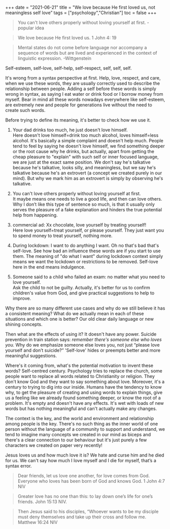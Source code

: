 +++
date = "2021-06-21"
title = "We love because He first loved us, not meaningless self love”
tags = ["psychology","Christian"]
toc = false
+++

> You can't love others properly without loving yourself at first.  - popular idea

> We love because He first loved us. 1 John 4: 19

>  Mental states do not come before language nor accompany a sequence of words but are lived and experienced in the context of linguistic expression. -Wittgenstein

Self-esteem, self-love, self-help, self-respect, self, self, self.

It's wrong from a syntax perspective at first. Help, love, respect, and care, when we use these words, they are usually correctly used to describe the relationship between people. Adding a self before these words is simply wrong in syntax, as saying I eat water or drink food or I borrow money from myself. Bear in mind all these words nowadays everywhere like self-esteem, are extremely new and people for generations live without the need to create such words.

Before trying to define its meaning, it's better to check how we use it.

1. Your dad drinks too much, he just doesn't love himself.  
Here doesn't love himself=drink too much alcohol, loves himself=less alcohol. It's basically a simple complaint and doesn't help much. People tend to feel by saying he doesn't love himself, we find something deeper or the root cause why he drinks, but actually, apart from getting the cheap pleasure to "explain" with such self or inner focused language, we are just at the exact same position. We don't say he's talkative because he's talkative, looks silly, and meaningless, but we say he's talkative because he's an extrovert (a concept we created purely in our mind). But why we mark him as an extrovert is simply by observing he's talkative.

2. You can't love others properly without loving yourself at first.  
It maybe means one needs to live a good life, and then can love others. Why I don’t like this type of sentence so much, is that it usually only serves the pleasure of a fake explanation and hinders the true potential help from happening.

3. commercial ad: Xx chocolate, love yourself by treating yourself!  
Here love yourself=treat yourself, or please yourself. They just want you to spend money to treat yourself, nothing more.

4. During lockdown: I want to do anything I want. Oh no that's bad that's self-love.
See how bad an influence these words are if you start to use them. The meaning of "do what I want" during lockdown context simply means we want the lockdown or restrictions to be removed. Self-love here in the end means indulgence.  

5. Someone said to a child who failed an exam: no matter what you need to love yourself.  
Ask the child to not be guilty. Actually, it's better for us to confirm children's value from God, and give practical suggestions to help to improve.

Why there are so many different use cases and why do we still believe it has a consistent meaning? What do we actually mean in each of these situations and which one is better? Our old clear daily language or new shining concepts.

Then what are the effects of using it? It doesn't have any power. Suicide prevention in train station says: *remember there's someone else who loves you.* Why do we emphasize someone else loves you, not just “please love yourself and don’t suicide?”  'Self-love' hides or preempts better and more meaningful suggestions.

Where's it coming from, what's the potential motivation to invent these words? Self-centred century. Psychology tries to replace the church, some people want to replace all words related to Christianity or religion. They don't know God and they want to say something about love. Moreover, it's a century to trying to dig into our inside. Humans have the tendency to know why, to get the pleasure of creating and using words to explain things, give us a feeling like we already found something deeper, or know the root of a problem. It's empty and doesn't have any effects. It's wet with loads of new words but has nothing meaningful and can't actually make any changes.

The context is the key, and the world and environment and relationship among people is the key. There's no such thing as the inner world of one person without the language of a community to support and understand, we tend to imagine many concepts we created in our mind as biceps and there's a clear connection to our behaviour but it's just purely a few characters we created on paper very recently!

Jesus loves us and how much love it is? We hate and curse him and he died for us. We can't say how much I love myself and I die for myself, that’s a syntax error.

> Dear friends, let us love one another, for love comes from God. Everyone who loves has been born of God and knows God.
1 John 4:7 NIV

> Greater love has no one than this: to lay down one’s life for one’s friends.
John 15:13 NIV.

> Then Jesus said to his disciples, “Whoever wants to be my disciple must deny themselves and take up their cross and follow me.
Matthew 16:24 NIV


